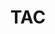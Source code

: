 ---
templateKey: committee-page
seo:
  description: Magma, open source mobile core network solution  
  image: /img/og-image.jpg
  title: TAC
  twitterUsername: "@magmacommunity"
  url: "https://www.magmacore.org/committee/tac"
title: TAC
subTitle: 'The Technical Advisory Committee (TAC) is responsible for driving the longer term technical vision of the project on behalf of the Technical Steering Committee.'
members: 
  - company: ""
    description: >
      Amar Padmanabhan is a lead developer on the Magma project. </br>
      Amar led the controller implementation at Nicira which was subsequently acquired by VMware and has been involved in software networking for over a decade.</br>
      Amar holds a masters from the University of Wisconsin, Madison and an undergraduate degree from IIT Kharagpur, India.
    linkedin: ''
    name: Amar Padmanabhan, Chair
    github: ''
    facebook: ''
    picture: /img/committee/tac/Amar-Padmanabhan.jpeg
    title: Software Engineer
    twitter: https://twitter.com/
  - name: Brian Barritt	
    company: Facebook	
    title: Software Engineering Manager	
    description: |
      Brian Barritt is a software engineering manager at Facebook Connectivity where he supports the open source Magma project.  Magma’s mission is to connect the world to a faster network by enabling service providers to build cost-effective and extensible carrier-grade networks. </br>
      Prior to joining Facebook last year, he was a Senior Staff Software Engineer at Alphabet.  At Google he founded the Temporospatial Software Defined Networking infrastructure that powered terrestrial millimeter-wave and several non-terrestrial networks, including Loon.  Brian has more than 15 years of experience in advanced wireless networks. Prior to joining Google in 2014, he led engineering programs at Cisco and for NASA's Space Communications and Navigation program. </br>
      Brian earned an MBA in Management of Technology & Innovation from the University of Minnesota and BS, MS, and Ph.D. degrees in Computer Engineering from Case Western Reserve University.
    picture: /img/committee/tac/Brian-Barritt.jpeg
    twitter: https://twitter.com/brianbarritt
    linkedIn: https://www.linkedin.com/in/barritt/
    github: https://github.com/bbarritt
  - name: Bruce Davie	
    company: Systems Approach, LLC	
    title: Co-Founder	
    description: >
      Bruce Davie is a computer scientist noted for his contributions to the field of networking. He recently co-founded Systems Approach, LLC, to develop open source computer science educational materials. He is a former VP and CTO for the Asia Pacific region at VMware. He joined VMware during the acquisition of Software Defined Networking (SDN) startup Nicira. Prior to that, he was a Fellow at Cisco Systems, leading a team of architects responsible for Multiprotocol Label Switching (MPLS). Davie has over 30 years of networking industry experience and has co-authored 17 RFCs. He was recognized as an ACM Fellow in 2009 and chaired ACM SIGCOMM from 2009 to 2013. He was also a visiting lecturer at the Massachusetts Institute of Technology for five years. Davie is the author of multiple books and the holder of more than 40 U.S. Patents.
    picture: /img/committee/tac/Bruce-Davie.png
    twitter: https://twitter.com/_drbruced
    linkedin: https://www.linkedin.com/in/bruce-davie/
    github: https://github.com/drbruced12
  - name: Hunter Gatewood
    description: >
      Hunter Gatewood is a software enginer at Facebook Connectivity, supporting the open-source Magma project. Magma's mission is to connect the world to a faster internet by enabling service providers to build cost-effective and extensible carrier-grade networks. Prior to Facebook, his work spanned IoT, edtech, satellites, and network security at Microsoft, Zearn, MIT Space Systems Lab, and MIT Lincoln Lab, respectively. He has a B.S. from MIT in Computer Science and an M.Eng. from MIT in Computer Systems, with a thesis targeting scalable secure communication for resource-constrained systems.
    github: https://github.com/hcgatewood
    linkedin: https://www.linkedin.com/in/hcgatewood/
    company: Facebook
    title: Software Engineer
    picture: /img/committee/tac/Hunter-Gatewood.jpeg
  - name: Jennifer Rexford	
    company: Princeton University	
    title: Gordon Y.S. Wu Professor of Engineering, and Chair of Computer Science	
    description: >
      Jennifer Rexford is the Gordon Y.S. Wu Professor of Engineering and the Chair of Computer Science at Princeton University.  Before joining Princeton in 2005, she worked for eight years at AT&T Labs--Research. Jennifer received her BSE degree in electrical engineering from Princeton University in 1991, and her PhD degree in electrical engineering and computer science from the University of Michigan in 1996. Her research focuses on computer networking. She is co-author of the book "Web Protocols and Practice" (Addison-Wesley, 2001) and co-editor of the book "She's an Engineer?  Princeton Alumnae Reflect" (Princeton University, 1993).  Jennifer received the ACM Grace Murray Hopper Award for outstanding young computer professional, the ACM Athena Lecturer Award, the NCWIT Harrold and Notkin Research and Graduate Mentoring Award, the ACM SIGCOMM award for lifetime contributions, and the IEEE Internet Award.  She is an ACM Fellow, an IEEE Fellow, and a member of the American Academy of Arts and Sciences, the National Academy of Engineering, and the National Academy of Sciences.
    picture: /img/committee/tac/Jennifer-Rexford.jpeg
    twitter: https://twitter.com/jrexnet
    linkedin: https://www.linkedin.com/in/jennifer-rexford-18a236/
    github: https://github.com/jrexford
  - name: Martin Casado	
    company: Andreessen Horowitz	
    title: General Partner
    picture: /img/committee/tac/Martin-Casado.jpeg
---